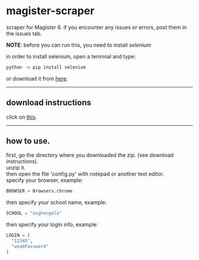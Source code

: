 # magister-scraper
scraper for Magister 6.
if you encounter any issues or errors, post them in the issues tab.

**NOTE**: before you can run this, you need to install *selenium*

in order to install selenium, open a terminal and type:  
```bash
python -m pip install selenium
```

or download it from [here](https://pypi.org/project/selenium/).  


---
## download instructions  
click on [this](https://github.com/x-kvoid-x/magister-scraper/archive/refs/heads/main.zip). 

---
## how to use.  
first, go the directory where you downloaded the zip. (see download instructions).  
unzip it.  
then open the file 'config.py' with notepad or another text editor.  
specify your browser, example:    
```python
BROWSER = Browsers.chrome
```

then specify your school name, example:  
```python 
SCHOOL = "osghengelo"
```   

then specify your login info, example:  
```python
LOGIN = (
  "12345",
  "weakPassword"
)
```
